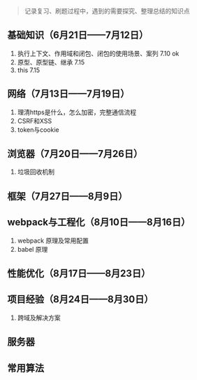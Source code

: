 > 记录复习、刷题过程中，遇到的需要探究、整理总结的知识点

## 基础知识（6月21日——7月12日）
1. 执行上下文、作用域和闭包、闭包的使用场景、案列   7.10    ok
2. 原型、原型链、继承   7.15 
3. this   7.15

## 网络（7月13日——7月19日）
1. 理清https是什么，怎么加密，完整通信流程
2. CSRF和XSS
3. token与cookie

## 浏览器（7月20日——7月26日）
1. 垃圾回收机制

## 框架（7月27日——8月9日）


## webpack与工程化（8月10日——8月16日）
1. webpack 原理及常用配置
2. babel 原理

## 性能优化（8月17日——8月23日）


## 项目经验（8月24日——8月30日）
1. 跨域及解决方案


## 服务器


## 常用算法

